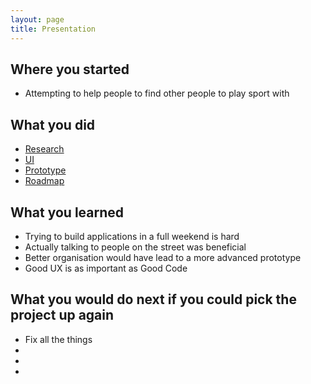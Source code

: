 ```yaml
---
layout: page
title: Presentation
---
```


<h2>Where you started</h2>
<ul>
	<li>Attempting to help people to find other people to play sport with</li>
</ul>	
<h2>What you did</h2>
<ul>
	<li><a href="/research/">Research</a></li>
	<li><a href="/UI/">UI</a></li>
	<li><a href="/">Prototype</a></li>
	<li><a href="/about/">Roadmap</a></li>
</ul>	
<h2>What you learned</h2>
<ul>
	<li>Trying to build applications in a full weekend is hard</li>
	<li>Actually talking to people on the street was beneficial</li>
	<li>Better organisation would have lead to a more advanced prototype</li>
	<li>Good UX is as important as Good Code</li>
</ul>	
<h2>What you would do next if you could pick the project up again</h2>
<ul>
	<li>Fix all the things</li>
	<li></li>
	<li></li>
	<li></li>
</ul>	